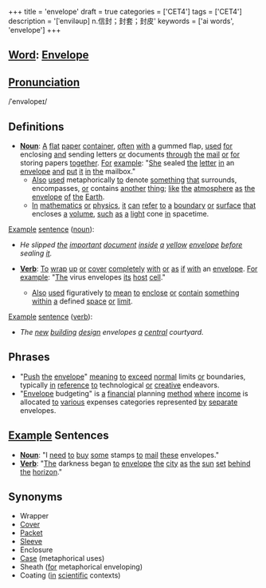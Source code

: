 +++
title = 'envelope'
draft = true
categories = ['CET4']
tags = ['CET4']
description = '[ˈenviləup] n.信封；封套；封皮'
keywords = ['ai words', 'envelope']
+++

## [Word](/en/post/word/): [Envelope](/en/post/envelope/)

## [Pronunciation](/en/post/pronunciation/)
/ˈenvəlopeɪ/

## Definitions
- **[Noun](/en/post/noun/)**: [A](/en/post/a/) [flat](/en/post/flat/) [paper](/en/post/paper/) [container](/en/post/container/), [often](/en/post/often/) [with](/en/post/with/) [a](/en/post/a/) gummed flap, [used](/en/post/used/) [for](/en/post/for/) enclosing [and](/en/post/and/) sending letters [or](/en/post/or/) documents [through](/en/post/through/) [the](/en/post/the/) [mail](/en/post/mail/) [or](/en/post/or/) [for](/en/post/for/) storing papers [together](/en/post/together/). [For](/en/post/for/) [example](/en/post/example/): "[She](/en/post/she/) sealed [the](/en/post/the/) [letter](/en/post/letter/) [in](/en/post/in/) an [envelope](/en/post/envelope/) [and](/en/post/and/) [put](/en/post/put/) [it](/en/post/it/) [in](/en/post/in/) [the](/en/post/the/) mailbox."
  - [Also](/en/post/also/) [used](/en/post/used/) metaphorically [to](/en/post/to/) denote [something](/en/post/something/) [that](/en/post/that/) surrounds, encompasses, [or](/en/post/or/) contains [another](/en/post/another/) [thing](/en/post/thing/); [like](/en/post/like/) [the](/en/post/the/) [atmosphere](/en/post/atmosphere/) [as](/en/post/as/) [the](/en/post/the/) [envelope](/en/post/envelope/) [of](/en/post/of/) [the](/en/post/the/) [Earth](/en/post/earth/).
  - [In](/en/post/in/) [mathematics](/en/post/mathematics/) [or](/en/post/or/) [physics](/en/post/physics/), [it](/en/post/it/) [can](/en/post/can/) [refer](/en/post/refer/) [to](/en/post/to/) [a](/en/post/a/) [boundary](/en/post/boundary/) [or](/en/post/or/) [surface](/en/post/surface/) [that](/en/post/that/) encloses [a](/en/post/a/) [volume](/en/post/volume/), [such](/en/post/such/) [as](/en/post/as/) [a](/en/post/a/) [light](/en/post/light/) cone [in](/en/post/in/) spacetime.

[Example](/en/post/example/) [sentence](/en/post/sentence/) ([noun](/en/post/noun/)): 
- _He slipped [the](/en/post/the/) [important](/en/post/important/) [document](/en/post/document/) [inside](/en/post/inside/) [a](/en/post/a/) [yellow](/en/post/yellow/) [envelope](/en/post/envelope/) [before](/en/post/before/) sealing [it](/en/post/it/)._

- **[Verb](/en/post/verb/)**: [To](/en/post/to/) [wrap](/en/post/wrap/) [up](/en/post/up/) [or](/en/post/or/) [cover](/en/post/cover/) [completely](/en/post/completely/) [with](/en/post/with/) [or](/en/post/or/) [as](/en/post/as/) [if](/en/post/if/) [with](/en/post/with/) an [envelope](/en/post/envelope/). [For](/en/post/for/) [example](/en/post/example/): "[The](/en/post/the/) virus envelopes [its](/en/post/its/) [host](/en/post/host/) [cell](/en/post/cell/)."
  - [Also](/en/post/also/) [used](/en/post/used/) figuratively [to](/en/post/to/) [mean](/en/post/mean/) [to](/en/post/to/) [enclose](/en/post/enclose/) [or](/en/post/or/) [contain](/en/post/contain/) [something](/en/post/something/) [within](/en/post/within/) [a](/en/post/a/) defined [space](/en/post/space/) [or](/en/post/or/) [limit](/en/post/limit/). 

[Example](/en/post/example/) [sentence](/en/post/sentence/) ([verb](/en/post/verb/)): 
- _The [new](/en/post/new/) [building](/en/post/building/) [design](/en/post/design/) envelopes [a](/en/post/a/) [central](/en/post/central/) courtyard._

## Phrases
- "[Push](/en/post/push/) [the](/en/post/the/) [envelope](/en/post/envelope/)" [meaning](/en/post/meaning/) [to](/en/post/to/) [exceed](/en/post/exceed/) [normal](/en/post/normal/) limits [or](/en/post/or/) boundaries, typically [in](/en/post/in/) [reference](/en/post/reference/) [to](/en/post/to/) technological [or](/en/post/or/) [creative](/en/post/creative/) endeavors.
- "[Envelope](/en/post/envelope/) budgeting" is [a](/en/post/a/) [financial](/en/post/financial/) planning [method](/en/post/method/) [where](/en/post/where/) [income](/en/post/income/) is allocated [to](/en/post/to/) [various](/en/post/various/) expenses categories represented [by](/en/post/by/) [separate](/en/post/separate/) envelopes.

## [Example](/en/post/example/) Sentences
- **[Noun](/en/post/noun/)**: "I [need](/en/post/need/) [to](/en/post/to/) [buy](/en/post/buy/) [some](/en/post/some/) stamps [to](/en/post/to/) [mail](/en/post/mail/) [these](/en/post/these/) envelopes."
- **[Verb](/en/post/verb/)**: "[The](/en/post/the/) darkness began [to](/en/post/to/) [envelope](/en/post/envelope/) [the](/en/post/the/) [city](/en/post/city/) [as](/en/post/as/) [the](/en/post/the/) [sun](/en/post/sun/) [set](/en/post/set/) [behind](/en/post/behind/) [the](/en/post/the/) [horizon](/en/post/horizon/)."

## Synonyms
- Wrapper
- [Cover](/en/post/cover/)
- [Packet](/en/post/packet/)
- [Sleeve](/en/post/sleeve/)
- Enclosure
- [Case](/en/post/case/) (metaphorical uses)
- Sheath ([for](/en/post/for/) metaphorical enveloping)
- Coating ([in](/en/post/in/) [scientific](/en/post/scientific/) contexts)
